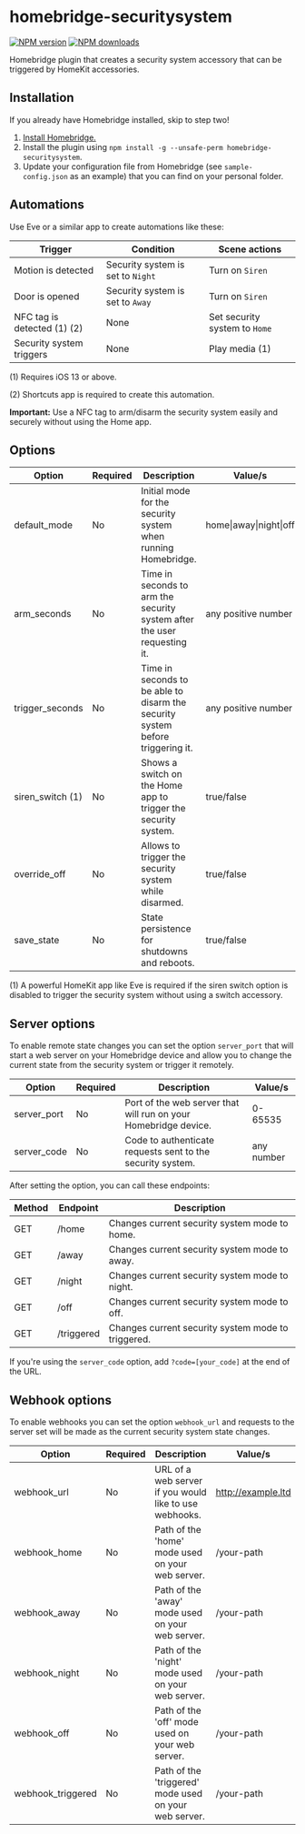 # homebridge-securitysystem
[![NPM version](https://img.shields.io/npm/v/homebridge-securitysystem.svg)](https://www.npmjs.com/package/homebridge-securitysystem) [![NPM downloads](https://img.shields.io/npm/dt/homebridge-securitysystem.svg)](https://www.npmjs.com/package/homebridge-securitysystem)

Homebridge plugin that creates a security system accessory that can be triggered by HomeKit accessories.

## Installation
If you already have Homebridge installed, skip to step two!

1. [Install Homebridge.](https://github.com/nfarina/homebridge)
2. Install the plugin using `npm install -g --unsafe-perm homebridge-securitysystem`.
3. Update your configuration file from Homebridge (see `sample-config.json` as an example) that you can find on your personal folder.

## Automations
Use Eve or a similar app to create automations like these:

| Trigger                       | Condition                         | Scene actions                     |
|-------------------------------|-----------------------------------|-----------------------------------|
| Motion is detected            | Security system is set to `Night` | Turn on `Siren`                   |
| Door is opened                | Security system is set to `Away`  | Turn on `Siren`                   |
| NFC tag is detected (1) (2)   | None                              | Set security system to `Home`     |
| Security system triggers      | None                              | Play media (1)                    |

(1) Requires iOS 13 or above.

(2) Shortcuts app is required to create this automation.

**Important:** Use a NFC tag to arm/disarm the security system easily and securely without using the Home app.

## Options
| Option           | Required | Description                                                                    | Value/s                   |
|------------------|----------|--------------------------------------------------------------------------------|---------------------------|
| default_mode     | No       | Initial mode for the security system when running Homebridge.                  | home\|away\|night\|off    |
| arm_seconds      | No       | Time in seconds to arm the security system after the user requesting it.       | any positive number       |
| trigger_seconds  | No       | Time in seconds to be able to disarm the security system before triggering it. | any positive number       |
| siren_switch (1) | No       | Shows a switch on the Home app to trigger the security system.                 | true/false                |
| override_off     | No       | Allows to trigger the security system while disarmed.                          | true/false                |
| save_state       | No       | State persistence for shutdowns and reboots.                                   | true/false                |

(1) A powerful HomeKit app like Eve is required if the siren switch option is disabled to trigger the security system without using a switch accessory.

## Server options
To enable remote state changes you can set the option `server_port` that will start a web server on your Homebridge device and allow you to change the current state from the security system or trigger it remotely.

| Option            | Required | Description                                                                     | Value/s                |
|-------------------|----------|---------------------------------------------------------------------------------|------------------------|
| server_port       | No       | Port of the web server that will run on your Homebridge device.                 | 0-65535                |
| server_code       | No       | Code to authenticate requests sent to the security system.                      | any number             |

After setting the option, you can call these endpoints:

| Method | Endpoint                     | Description                                        |
|--------|------------------------------|----------------------------------------------------|
| GET    | /home                        | Changes current security system mode to home.      |
| GET    | /away                        | Changes current security system mode to away.      |
| GET    | /night                       | Changes current security system mode to night.     |
| GET    | /off                         | Changes current security system mode to off.       |
| GET    | /triggered                   | Changes current security system mode to triggered. |

If you're using the `server_code` option, add `?code=[your_code]` at the end of the URL.

## Webhook options
To enable webhooks you can set the option `webhook_url` and requests to the server set will be made as the current security system state changes.

| Option             | Required | Description                                                                    | Value/s                |
|--------------------|----------|--------------------------------------------------------------------------------|------------------------|
| webhook_url        | No       | URL of a web server if you would like to use webhooks.                         | http://example.ltd     |
| webhook_home       | No       | Path of the 'home' mode used on your web server.                               | /your-path             |
| webhook_away       | No       | Path of the 'away' mode used on your web server.                               | /your-path             |
| webhook_night      | No       | Path of the 'night' mode used on your web server.                              | /your-path             |
| webhook_off        | No       | Path of the 'off' mode used on your web server.                                | /your-path             |
| webhook_triggered  | No       | Path of the 'triggered' mode used on your web server.                          | /your-path             |
